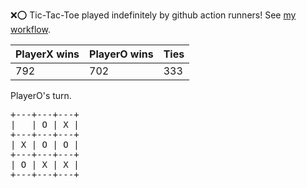 :x::o: Tic-Tac-Toe played indefinitely by github action runners! See [my workflow](.github/workflows/play.yaml).

|PlayerX wins|PlayerO wins|Ties|
|-|-|-|
|792|702|333|

PlayerO's turn.

<pre>
+---+---+---+
|   | O | X |
+---+---+---+
| X | O | O |
+---+---+---+
| O | X | X |
+---+---+---+
</pre>